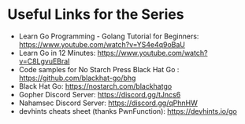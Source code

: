 # Useful Links for the Series
- Learn Go Programming - Golang Tutorial for Beginners:
https://www.youtube.com/watch?v=YS4e4q9oBaU
- Learn Go in 12 Minutes: https://www.youtube.com/watch?v=C8LgvuEBraI
- Code samples for No Starch Press Black Hat Go : https://github.com/blackhat-go/bhg
- Black Hat Go: https://nostarch.com/blackhatgo
- Gopher Discord Server: https://discord.gg/tJncs6
- Nahamsec Discord Server: https://discord.gg/qPhnHW
- devhints cheats sheet (thanks PwnFunction): https://devhints.io/go

